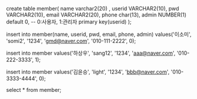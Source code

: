 create table member(
    name varchar2(20) ,
    userid VARCHAR2(10),
    pwd VARCHAR2(10),
    email VARCHAR2(20),
    phone char(13),
    admin NUMBER(1) default 0, -- 0:사용자, 1:관리자
    primary key(userid)
);

insert into member(name, userid, pwd, email, phone, admin) 
values('이소미', 'somi2', '1234', 'gmd@naver.com', '010-111-2222', 0);

insert into member values('하상우', 'sang12', '1234', 'aaa@naver.com', '010-222-3333', 1);

insert into member values('김윤승', 'light', '1234', 'bbb@naver.com', '010-3333-4444', 0);

select * from member;